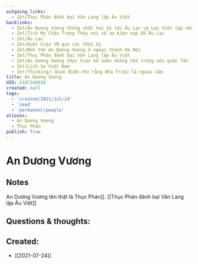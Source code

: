 ```yaml
---
outgoing_links:
  - Zet/Thục Phán đánh bại Văn Lang lập Âu Việt
backlinks:
  - Zet/An Dương Vương thống nhất hai bộ tộc Âu Lạc và Lạc Việt lập nên Âu Lạc
  - Zet/Tích Mỵ Châu Trọng Thủy nói về sự kiện sụp đổ Âu Lạc
  - Zet/Âu Lạc
  - Zet/Quốc hiệu VN qua các thời kỳ
  - Zet/Đền thờ An Dương Vương ở ngoại thành Hà Nội
  - Zet/Thục Phán đánh bại Văn Lang lập Âu Việt
  - Zet/An Dương Vương thực hiện kế vườn không nhà trống với quân Tần
  - Zet/Lịch Sử Việt Nam
  - Zet/Thinking/❕ Quan điểm cho rằng Nhà Triệu là ngoại xâm
title: An Dương Vương
UID: 2107240810
created: null
tags:
  - 'created/2021/Jul/24'
  - 'seed'
  - 'permanent/people'
aliases:
  - An Dương Vương
  - Thục Phán
publish: True
---
```

# An Dương Vương

## Notes
An Dương Vương tên thật là Thục Phán]]. [[Thục Phán đánh bại Văn Lang lập Âu Việt]]

## Questions & thoughts:

## Created:
- [[2021-07-24]]
